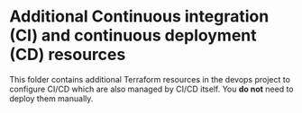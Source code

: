 # Additional Continuous integration (CI) and continuous deployment (CD) resources

This folder contains additional Terraform resources in the devops project to
configure CI/CD which are also managed by CI/CD itself. You **do not** need to
deploy them manually.
